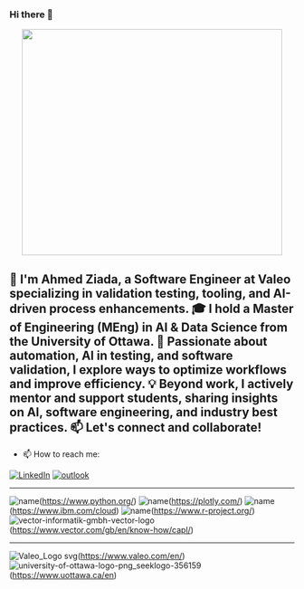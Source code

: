 ### Hi there 👋


<p align="center">
  <img width="460" height="400" src="https://anyforsoft.com/static/a2da834e20a93f2114281a1174296b58/17.gif">
</p>


👋 I'm Ahmed Ziada, a Software Engineer at Valeo specializing in validation testing, tooling, and AI-driven process enhancements.
🎓 I hold a Master of Engineering (MEng) in AI & Data Science from the University of Ottawa.
🚀 Passionate about automation, AI in testing, and software validation, I explore ways to optimize workflows and improve efficiency.
💡 Beyond work, I actively mentor and support students, sharing insights on AI, software engineering, and industry best practices.
📫 Let's connect and collaborate!
---------------------------------------------------------------------
- 📫 How to reach me: 

[![LinkedIn](https://img.shields.io/badge/LinkedIn-0077B5?style=for-the-badge&logo=linkedin&logoColor=white)](https://www.linkedin.com/in/ahmed-ziada-b023b2126/)
[![outlook](https://img.shields.io/badge/Microsoft_Outlook-0078D4?style=for-the-badge&logo=microsoft-outlook&logoColor=white)](https://ahmedaliziada@outlook.com/) 

------------------------------------------------------------------
![name](https://img.shields.io/badge/Python-FFD43B?style=for-the-badge&logo=python&logoColor=blue)(https://www.python.org/)
![name](https://img.shields.io/badge/Plotly-239120?style=for-the-badge&logo=plotly&logoColor=white)(https://plotly.com/)
![name](https://img.shields.io/badge/IBM%20Cloud-1261FE?style=for-the-badge&logo=IBM%20Cloud&logoColor=white)(https://www.ibm.com/cloud)
![name](https://img.shields.io/badge/R-276DC3?style=for-the-badge&logo=r&logoColor=white)(https://www.r-project.org/)
![vector-informatik-gmbh-vector-logo](https://github.com/user-attachments/assets/7bbb770a-8d87-4f91-8b25-cac79168a76f)(https://www.vector.com/gb/en/know-how/capl/)

------------------------------------------------------------------
![Valeo_Logo svg](https://github.com/user-attachments/assets/b748ce67-70d8-4088-8a42-4262adc3d46b)(https://www.valeo.com/en/)
![university-of-ottawa-logo-png_seeklogo-356159](https://github.com/user-attachments/assets/22779880-c445-4d32-83d6-15cd05ab53af)(https://www.uottawa.ca/en)
